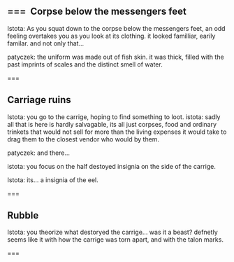 === 
Corpse below the messengers feet
---

Istota: As you squat down to the corpse below the messengers feet, an odd feeling overtakes you as you look at its clothing. it looked familliar, earily familar. and not only that... 

patyczek: the uniform was made out of fish skin. it was thick, filled with the past imprints of scales and the distinct smell of water.

=== 



Carriage ruins
---

Istota: you go to the carrige, hoping to find something to loot.
istota: sadly all that is here is hardly salvagable, its all just corpses, food and ordinary trinkets that would not sell for more than the living expenses it would take to drag them to the closest vendor who would by them.

patyczek: and there...

istota: you focus on the half destoyed insignia on the side of the carrige.

Istota: its... a insignia of the eel.

=== 

Rubble
---

Istota:  you theorize what destoryed the carrige... was it a beast? defnetly seems like it with how the carrige was torn apart, and with the talon marks.

=== 
